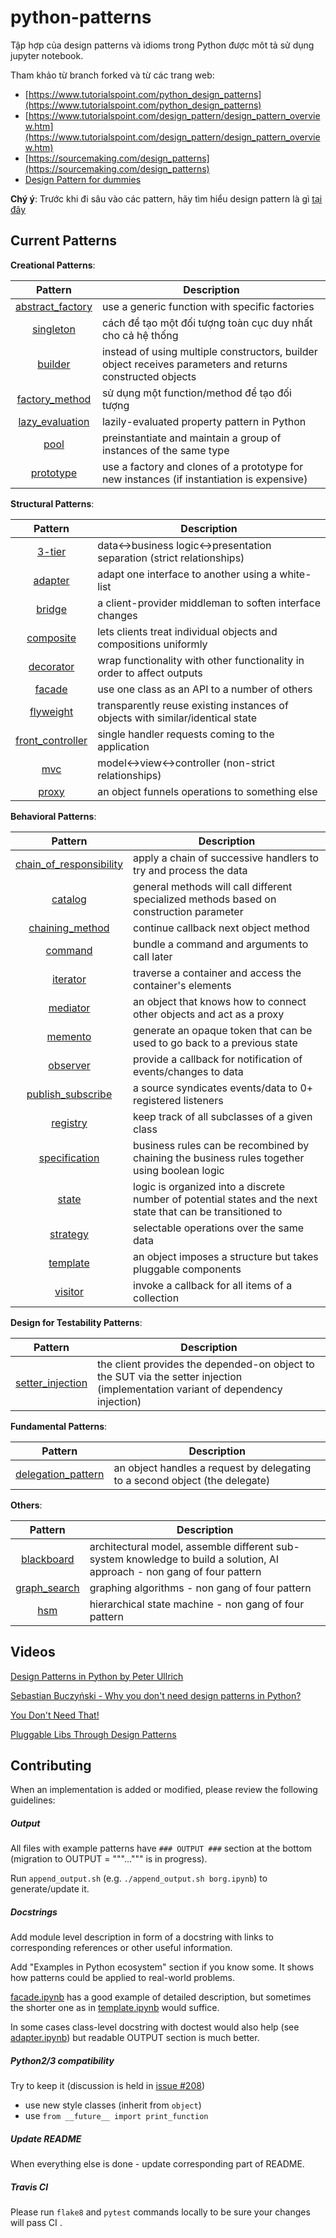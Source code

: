 python-patterns
===============

Tập hợp của design patterns và idioms trong Python được môt tả sử dụng jupyter notebook.

Tham khảo từ branch forked và từ các trang web:
- [https://www.tutorialspoint.com/python_design_patterns](https://www.tutorialspoint.com/python_design_patterns)
- [https://www.tutorialspoint.com/design_pattern/design_pattern_overview.htm](https://www.tutorialspoint.com/design_pattern/design_pattern_overview.htm)
- [https://sourcemaking.com/design_patterns](https://sourcemaking.com/design_patterns)
- [Design Pattern for dummies](https://tedu.com.vn/design-pattern/chuong-1-tong-quan-cac-mau-design-pattern-45.html)

**Chý ý**: Trước khi đi sâu vào các pattern, hãy tìm hiểu design pattern là gì [tại đây](documents/design_partterns.md)

Current Patterns
----------------

__Creational Patterns__:

| Pattern | Description |
|:-------:| ----------- |
| [abstract_factory](creational/abstract_factory.ipynb) | use a generic function with specific factories |
| [singleton](creational/singleton.ipynb) | cách để tạo một đối tượng toàn cục duy nhất cho cả hệ thống |
| [builder](creational/builder.ipynb) | instead of using multiple constructors, builder object receives parameters and returns constructed objects |
| [factory_method](creational/factory-pattern.ipynb) | sử dụng một function/method để tạo đối tượng |
| [lazy_evaluation](creational/lazy_evaluation.ipynb) | lazily-evaluated property pattern in Python |
| [pool](creational/pool.ipynb) | preinstantiate and maintain a group of instances of the same type |
| [prototype](creational/prototype.ipynb) | use a factory and clones of a prototype for new instances (if instantiation is expensive) |

__Structural Patterns__:

| Pattern | Description |
|:-------:| ----------- |
| [3-tier](patterns/structural/3-tier.ipynb) | data<->business logic<->presentation separation (strict relationships) |
| [adapter](patterns/structural/adapter.ipynb) | adapt one interface to another using a white-list |
| [bridge](patterns/structural/bridge.ipynb) | a client-provider middleman to soften interface changes |
| [composite](patterns/structural/composite.ipynb) | lets clients treat individual objects and compositions uniformly |
| [decorator](patterns/structural/decorator.ipynb) | wrap functionality with other functionality in order to affect outputs |
| [facade](patterns/structural/facade.ipynb) | use one class as an API to a number of others |
| [flyweight](patterns/structural/flyweight.ipynb) | transparently reuse existing instances of objects with similar/identical state |
| [front_controller](patterns/structural/front_controller.ipynb) | single handler requests coming to the application |
| [mvc](patterns/structural/mvc.ipynb) | model<->view<->controller (non-strict relationships) |
| [proxy](patterns/structural/proxy.ipynb) | an object funnels operations to something else |

__Behavioral Patterns__:

| Pattern | Description |
|:-------:| ----------- |
| [chain_of_responsibility](patterns/behavioral/chain_of_responsibility.ipynb) | apply a chain of successive handlers to try and process the data |
| [catalog](patterns/behavioral/catalog.ipynb) | general methods will call different specialized methods based on construction parameter |
| [chaining_method](patterns/behavioral/chaining_method.ipynb) | continue callback next object method |
| [command](patterns/behavioral/command.ipynb) | bundle a command and arguments to call later |
| [iterator](patterns/behavioral/iterator.ipynb) | traverse a container and access the container's elements |
| [mediator](patterns/behavioral/mediator.ipynb) | an object that knows how to connect other objects and act as a proxy |
| [memento](patterns/behavioral/memento.ipynb) | generate an opaque token that can be used to go back to a previous state |
| [observer](patterns/behavioral/observer.ipynb) | provide a callback for notification of events/changes to data |
| [publish_subscribe](patterns/behavioral/publish_subscribe.ipynb) | a source syndicates events/data to 0+ registered listeners |
| [registry](patterns/behavioral/registry.ipynb) | keep track of all subclasses of a given class |
| [specification](patterns/behavioral/specification.ipynb) |  business rules can be recombined by chaining the business rules together using boolean logic |
| [state](patterns/behavioral/state.ipynb) | logic is organized into a discrete number of potential states and the next state that can be transitioned to |
| [strategy](patterns/behavioral/strategy.ipynb) | selectable operations over the same data |
| [template](patterns/behavioral/template.ipynb) | an object imposes a structure but takes pluggable components |
| [visitor](patterns/behavioral/visitor.ipynb) | invoke a callback for all items of a collection |

__Design for Testability Patterns__:

| Pattern | Description |
|:-------:| ----------- |
| [setter_injection](patterns/dft/setter_injection.ipynb) | the client provides the depended-on object to the SUT via the setter injection (implementation variant of dependency injection) |

__Fundamental Patterns__:

| Pattern | Description |
|:-------:| ----------- |
| [delegation_pattern](patterns/fundamental/delegation_pattern.ipynb) | an object handles a request by delegating to a second object (the delegate) |

__Others__:

| Pattern | Description |
|:-------:| ----------- |
| [blackboard](patterns/other/blackboard.ipynb) | architectural model, assemble different sub-system knowledge to build a solution, AI approach - non gang of four pattern |
| [graph_search](patterns/other/graph_search.ipynb) | graphing algorithms - non gang of four pattern |
| [hsm](patterns/other/hsm/hsm.ipynb) | hierarchical state machine - non gang of four pattern |


Videos
------
[Design Patterns in Python by Peter Ullrich](https://www.youtube.com/watch?v=bsyjSW46TDg)

[Sebastian Buczyński - Why you don't need design patterns in Python?](https://www.youtube.com/watch?v=G5OeYHCJuv0)

[You Don't Need That!](https://www.youtube.com/watch?v=imW-trt0i9I)

[Pluggable Libs Through Design Patterns](https://www.youtube.com/watch?v=PfgEU3W0kyU)


Contributing
------------
When an implementation is added or modified, please review the following guidelines:

##### Output
All files with example patterns have `### OUTPUT ###` section at the bottom 
(migration to OUTPUT = """...""" is in progress).

Run `append_output.sh` (e.g. `./append_output.sh borg.ipynb`) to generate/update it.

##### Docstrings
Add module level description in form of a docstring with links to corresponding references or other useful information.

Add "Examples in Python ecosystem" section if you know some. It shows how patterns could be applied to real-world problems.

[facade.ipynb](patterns/structural/facade.ipynb) has a good example of detailed description,
but sometimes the shorter one as in [template.ipynb](patterns/behavioral/template.ipynb) would suffice.

In some cases class-level docstring with doctest would also help (see [adapter.ipynb](patterns/structural/adapter.ipynb))
but readable OUTPUT section is much better.


##### Python2/3 compatibility
Try to keep it (discussion is held in [issue #208](https://github.com/faif/python-patterns/issues/208))
- use new style classes (inherit from `object`)
- use `from __future__ import print_function`

##### Update README
When everything else is done - update corresponding part of README.


##### Travis CI
Please run `flake8` and `pytest` commands locally to be sure your changes will pass CI .
